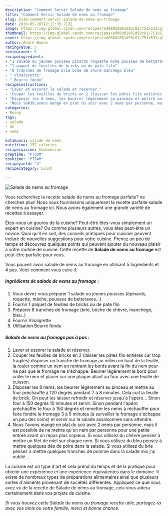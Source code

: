 ```yaml
---
description: "Comment Servir Salade de nems au fromage"
title: "Comment Servir Salade de nems au fromage"
slug: 6110-comment-servir-salade-de-nems-au-fromage
date: 2020-05-28T12:17:39.713Z
image: https://img-global.cpcdn.com/recipes/ed880d2861d93c81/751x532cq70/salade-de-nems-au-fromage-photo-principale-de-la-recette.jpg
thumbnail: https://img-global.cpcdn.com/recipes/ed880d2861d93c81/751x532cq70/salade-de-nems-au-fromage-photo-principale-de-la-recette.jpg
cover: https://img-global.cpcdn.com/recipes/ed880d2861d93c81/751x532cq70/salade-de-nems-au-fromage-photo-principale-de-la-recette.jpg
author: Andre Boone
ratingvalue: 5
reviewcount: 6
recipeingredient:
- "1 salade ou jeunes pousses pinards roquette mche pousses de betteraves"
- "1 paquet de feuilles de bricks ou de pate filo"
- "8 tranches de fromage brie bche de chvre manchego bleu"
- " Vinaigrette"
- " Beurre fondu"
recipeinstructions:
- "Laver et essorer la salade et réserver."
- "Couper les feuilles de bricks en 2 (laisser les pâtes filo entières car trop fragiles) disposer un tranche de fromage au milieu en haut de la feuille, la rouler comme un nem en rentrant les bords avant la fin du nem pour ne pas que le fromage ne s&#39;échappe. Beurrer légèrement le bord pour coller le nem et placer sur une plaque allant au four avec une feuille de cuisson."
- "Disposer les 8 nems, les beurrer légèrement au pinceau et mettre au four préchauffé à 120 degrés pendant 7 à 8 minutes. Cela cuit la feuille de brick. On peut les laisser refroidir et réserver jusqu&#39;à l&#39;apéro... Sinon four à 150 degrés 10 minutes et servir. Sinon pendant l&#39;apéro préchauffer le four à 150 degrés et remettre les nems à réchauffer pour faire fondre le fromage 3 à 5 minutes (à surveiller le fromage s&#39;échappe un peu des coins) et servir sur la salade assaisonnée sans attendre."
- "Nous l&#39;avons mangé en plat du soir avec 2 nems par personne, mais il est possible de ne mettre qu&#39;un nem par personne pour une petite entrée avant un repas plus copieux. Si vous utilisez du chèvre pensez à mettre un filet de miel sur chaque nem. Si vous utilisez du bleu pensez à mettre quelques dés de poire dans la salade. Si vous utilisez du brie pensez à mettre quelques tranches de pomme dans la salade moi j&#39;ai oublié..."
categories:
- Resep
tags:
- salade
- de
- nems

katakunci: salade de nems 
nutrition: 257 calories
recipecuisine: Indonesian
preptime: "PT30M"
cooktime: "PT54M"
recipeyield: "4"
recipecategory: Lunch

---
```



![Salade de nems au fromage](https://img-global.cpcdn.com/recipes/ed880d2861d93c81/751x532cq70/salade-de-nems-au-fromage-photo-principale-de-la-recette.jpg)

Vous recherchez la recette salade de nems au fromage parfaite? ne cherchez plus! Nous vous fournissons uniquement la recette parfaite salade de nems au fromage ici. Nous avons également une grande variété de recettes à essayer.

Êtes-vous un gourou de la cuisine? Peut-être êtes-vous simplement un expert en cuisine? Ou comme plusieurs autres, vous êtes peut-être un novice. Quoi qu'il en soit, des conseils pratiques pour cuisiner peuvent inclure de nouvelles suggestions pour votre cuisine. Prenez un peu de temps et découvrez quelques points qui peuvent ajouter du nouveau plaisir à votre routine de cuisine. Cette recette de <strong> Salade de nems au fromage </strong> est peut-être parfaite pour vous.

<!--inarticleads1-->

Vous pouvez avoir salade de nems au fromage en utilisant 5 Ingrédients et 4 pas. Voici comment vous cuire il.

##### Ingrédients de salade de nems au fromage :

1. Vous devez vous préparer 1 salade ou jeunes pousses (épinards, roquette, mâche, pousses de betteraves...)
1. Fournir 1 paquet de feuilles de bricks ou de pate filo
1. Préparer 8 tranches de fromage (brie, bûche de chèvre, manchego, bleu..)
1. Fournir  Vinaigrette
1. Utilisation  Beurre fondu




<!--inarticleads2-->

##### Salade de nems au fromage pas à pas :

1. Laver et essorer la salade et réserver.
1. Couper les feuilles de bricks en 2 (laisser les pâtes filo entières car trop fragiles) disposer un tranche de fromage au milieu en haut de la feuille, la rouler comme un nem en rentrant les bords avant la fin du nem pour ne pas que le fromage ne s&#39;échappe. Beurrer légèrement le bord pour coller le nem et placer sur une plaque allant au four avec une feuille de cuisson.
1. Disposer les 8 nems, les beurrer légèrement au pinceau et mettre au four préchauffé à 120 degrés pendant 7 à 8 minutes. Cela cuit la feuille de brick. On peut les laisser refroidir et réserver jusqu&#39;à l&#39;apéro... Sinon four à 150 degrés 10 minutes et servir. Sinon pendant l&#39;apéro préchauffer le four à 150 degrés et remettre les nems à réchauffer pour faire fondre le fromage 3 à 5 minutes (à surveiller le fromage s&#39;échappe un peu des coins) et servir sur la salade assaisonnée sans attendre.
1. Nous l&#39;avons mangé en plat du soir avec 2 nems par personne, mais il est possible de ne mettre qu&#39;un nem par personne pour une petite entrée avant un repas plus copieux. Si vous utilisez du chèvre pensez à mettre un filet de miel sur chaque nem. Si vous utilisez du bleu pensez à mettre quelques dés de poire dans la salade. Si vous utilisez du brie pensez à mettre quelques tranches de pomme dans la salade moi j&#39;ai oublié...




<!--inarticleads1-->

<p>
La cuisine est un type d'art et cela prend du temps et de la pratique pour obtenir une expérience et une expérience équivalentes dans le domaine. Il existe de nombreux types de préparations alimentaires ainsi que plusieurs sortes d'aliments provenant de sociétés différentes. Appliquez ce que vous avez vu de la recette de Salade de nems au fromage, cela vous aidera certainement dans vos projets de cuisine.
</p>

<p>
<i>Si vous trouvez cette Salade de nems au fromage recette utile, partagez-la avec vos amis ou votre famille, merci et bonne chance.</i>
</p>
